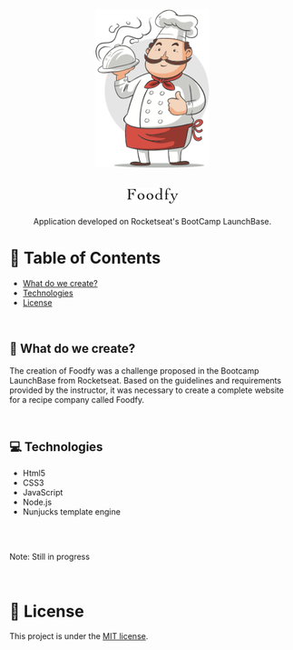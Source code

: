 <h1 align='center'>
  <img src="./public/assets/chef.png" width="200">
</h1>

<h2 align='center'><img src="./public/assets/logo.png"></h2>
  
<p align='center'>Application developed on Rocketseat's BootCamp LaunchBase.<p>


# :pushpin: Table of Contents

* [What do we create?](#construction_worker-what-do-we-create)
* [Technologies](#computer-technologies)
* [License](#closed_book-license)
<br>


## :construction_worker: What do we create?
<p> The creation of Foodfy was a challenge proposed in the Bootcamp LaunchBase from Rocketseat. Based on the guidelines and requirements provided by the instructor, it was necessary to create a complete website for a recipe company called Foodfy.</p>
<br>

## :computer: Technologies

* Html5
* CSS3
* JavaScript
* Node.js
* Nunjucks template engine
<br>
<br>


<p>Note: Still in progress</p>
<br>

# :closed_book: License

This project is under the [MIT license](https://github.com/Mateussv/Foodfy/blob/master/LICENSE).



